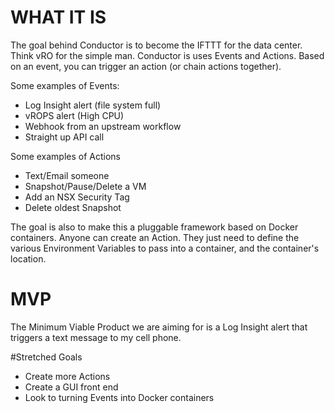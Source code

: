 # WHAT IT IS
The goal behind Conductor is to become the IFTTT for the data center. Think vRO for the simple man. Conductor is uses Events and Actions. Based on an event, you can trigger an action (or chain actions together).

Some examples of Events:
+ Log Insight alert (file system full)
+ vROPS alert (High CPU)
+ Webhook from an upstream workflow
+ Straight up API call

Some examples of Actions
+ Text/Email someone
+ Snapshot/Pause/Delete a VM
+ Add an NSX Security Tag
+ Delete oldest Snapshot

The goal is also to make this a pluggable framework based on Docker containers. Anyone can create an Action. They just need to define the various Environment Variables to pass into a container, and the container's location.

# MVP
The Minimum Viable Product we are aiming for is a Log Insight alert that triggers a text message to my cell phone.

#Stretched Goals
+ Create more Actions
+ Create a GUI front end
+ Look to turning Events into Docker containers
